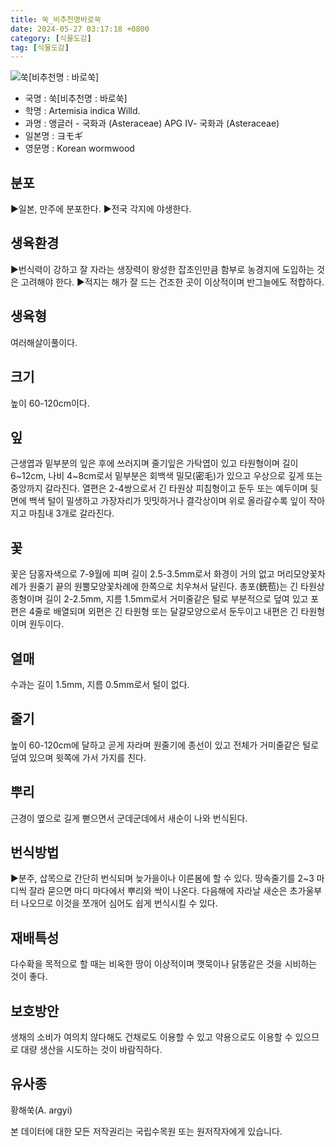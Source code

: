 ```yaml
---
title: 쑥_비추천명바로쑥
date: 2024-05-27 03:17:18 +0800
category: [식물도감]
tag: [식물도감]
---
```




![쑥[비추천명 : 바로쑥]](/fileUpload/plants/basic/Compositae/Artemisia/16615/1_th2.JPG)
- 국명 : 쑥[비추천명 : 바로쑥]
- 학명 : Artemisia indica Willd.
- 과명 : 앵글러 - 국화과 (Asteraceae) APG Ⅳ- 국화과 (Asteraceae)
- 일본명 : ヨモギ
- 영문명 : Korean wormwood


## 분포
▶일본, 만주에 분포한다.▶전국 각지에 야생한다.
## 생육환경
▶번식력이 강하고 잘 자라는 생장력이 왕성한 잡초인만큼 함부로 농경지에 도입하는 것은 고려해야 한다. ▶적지는 해가 잘 드는 건조한 곳이 이상적이며 반그늘에도 적합하다.
## 생육형
여러해살이풀이다.
## 크기
높이 60-120cm이다.
## 잎
근생엽과 밑부분의 잎은 후에 쓰러지며 줄기잎은 가탁엽이 있고 타원형이며 길이 6~12cm, 나비 4~8cm로서 밑부분은 회백색 밀모(密毛)가 있으고 우상으로 깊게 또는 중앙까지 갈라진다. 열편은 2-4쌍으로서 긴 타원상 피침형이고 둔두 또는 예두이며 뒷면에 백색 털이 밀생하고 가장자리가 밋밋하거나 결각상이며 위로 올라갈수록 잎이 작아지고 마침내 3개로 갈라진다.
## 꽃
꽃은 담홍자색으로 7-9월에 피며 길이 2.5-3.5mm로서 화경이 거의 없고 머리모양꽃차례가 원줄기 끝의 원뿔모양꽃차례에 한쪽으로 치우쳐서 달린다. 총포(銃苞)는 긴 타원상 종형이며 길이 2-2.5mm, 지름 1.5mm로서 거미줄같은 털로 부분적으로 덮여 있고 포편은 4줄로 배열되며 외편은 긴 타원형 또는 달걀모양으로서 둔두이고 내편은 긴 타원형이며 원두이다.
## 열매
수과는 길이 1.5mm, 지름 0.5mm로서 털이 없다.
## 줄기
높이 60-120cm에 달하고 곧게 자라며 원줄기에 종선이 있고 전체가 거미줄같은 털로 덮여 있으며 윗쪽에 가서 가지를 친다.
## 뿌리
근경이 옆으로 길게 뻗으면서 군데군데에서 새순이 나와 번식된다.
## 번식방법
▶분주, 삽목으로 간단히 번식되며 늦가을이나 이른봄에 할 수 있다. 땅속줄기를 2~3 마디씩 잘라 묻으면 마디 마다에서 뿌리와 싹이 나온다. 다음해에 자라날 새순은 초가울부터 나오므로 이것을 쪼개어 심어도 쉽게 번식시킬 수 있다.
## 재배특성
다수확을 목적으로 할 때는 비옥한 땅이 이상적이며 깻묵이나 닭똥같은 것을 시비하는 것이 좋다.
## 보호방안
생채의 소비가 여의치 않다해도 건채로도 이용할 수 있고 약용으로도 이용할 수 있으므로 대량 생산을 시도하는 것이 바람직하다.
## 유사종
황해쑥(A. argyi)






본 데이터에 대한 모든 저작권리는 국립수목원 또는 원저작자에게 있습니다.
